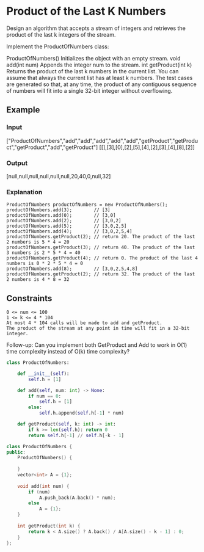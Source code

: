 # Product of the Last K Numbers

Design an algorithm that accepts a stream of integers and retrieves the product of the last k integers of the stream.

Implement the ProductOfNumbers class:

ProductOfNumbers() Initializes the object with an empty stream.
void add(int num) Appends the integer num to the stream.
int getProduct(int k) Returns the product of the last k numbers in the current list. You can assume that always the current list has at least k numbers.
The test cases are generated so that, at any time, the product of any contiguous sequence of numbers will fit into a single 32-bit integer without overflowing.

## Example

### Input

["ProductOfNumbers","add","add","add","add","add","getProduct","getProduct","getProduct","add","getProduct"]
[[],[3],[0],[2],[5],[4],[2],[3],[4],[8],[2]]

### Output

[null,null,null,null,null,null,20,40,0,null,32]

### Explanation

```text
ProductOfNumbers productOfNumbers = new ProductOfNumbers();
productOfNumbers.add(3);        // [3]
productOfNumbers.add(0);        // [3,0]
productOfNumbers.add(2);        // [3,0,2]
productOfNumbers.add(5);        // [3,0,2,5]
productOfNumbers.add(4);        // [3,0,2,5,4]
productOfNumbers.getProduct(2); // return 20. The product of the last 2 numbers is 5 * 4 = 20
productOfNumbers.getProduct(3); // return 40. The product of the last 3 numbers is 2 * 5 * 4 = 40
productOfNumbers.getProduct(4); // return 0. The product of the last 4 numbers is 0 * 2 * 5 * 4 = 0
productOfNumbers.add(8);        // [3,0,2,5,4,8]
productOfNumbers.getProduct(2); // return 32. The product of the last 2 numbers is 4 * 8 = 32 
```

## Constraints

```text
0 <= num <= 100
1 <= k <= 4 * 104
At most 4 * 104 calls will be made to add and getProduct.
The product of the stream at any point in time will fit in a 32-bit integer.
```

Follow-up: Can you implement both GetProduct and Add to work in O(1) time complexity instead of O(k) time complexity?

```python
class ProductOfNumbers:

    def __init__(self):
        self.h = [1]        

    def add(self, num: int) -> None:
        if num == 0:
            self.h = [1]
        else:
            self.h.append(self.h[-1] * num)

    def getProduct(self, k: int) -> int:
        if k >= len(self.h): return 0
        return self.h[-1] // self.h[-k - 1]
```

```c++
class ProductOfNumbers {
public:
    ProductOfNumbers() {
        
    }
    vector<int> A = {1};
    
    void add(int num) {
        if (num)
            A.push_back(A.back() * num);
        else
            A = {1};
    }
    
    int getProduct(int k) {
        return k < A.size() ? A.back() / A[A.size() - k - 1] : 0;
    }
};
```
